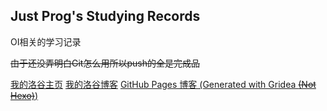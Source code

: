 ## Just Prog's Studying Records

OI相关的学习记录

~~由于还没弄明白Git怎么用所以push的全是完成品~~

[我的洛谷主页](https://www.luogu.com.cn/user/301765) [我的洛谷博客](https://www.luogu.com.cn/blog/301765/) [GitHub Pages 博客 (Generated with Gridea ~~(Not Hexo)~~)]()
